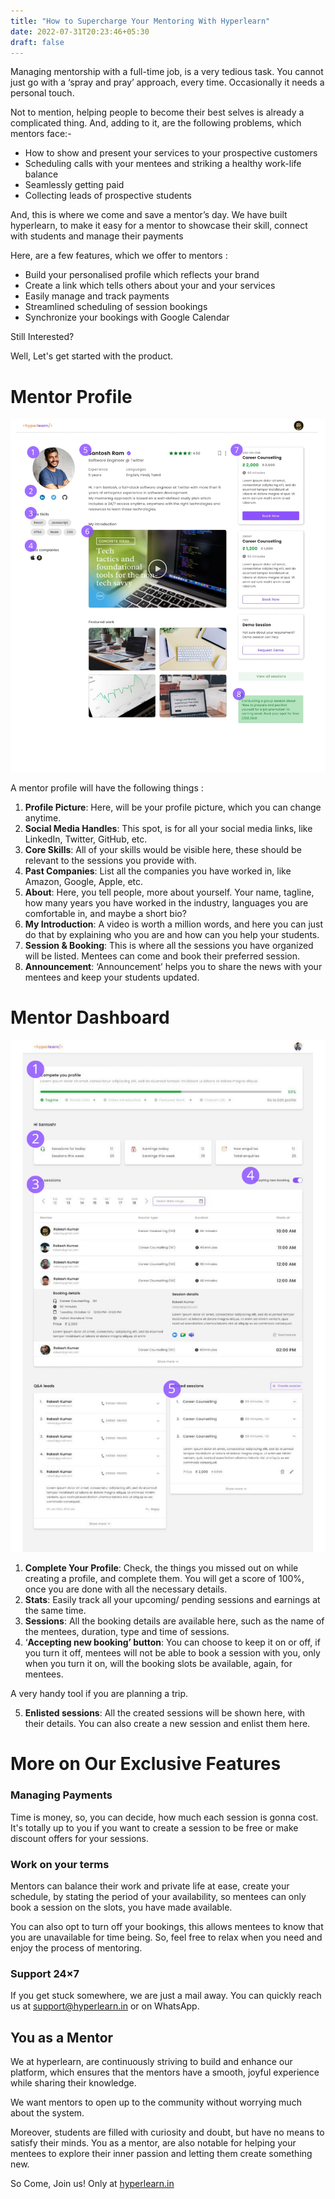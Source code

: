 ```yaml
---
title: "How to Supercharge Your Mentoring With Hyperlearn"
date: 2022-07-31T20:23:46+05:30
draft: false
---
```


Managing mentorship with a full-time job, is a very tedious task. You cannot just go with a ‘spray and pray’ approach, every time. Occasionally it needs a personal touch.

Not to mention, helping people to become their best selves is already a complicated thing. And, adding to it, are the following problems, which mentors face:-

- How to show and present your services to your prospective customers
- Scheduling calls with your mentees and striking a healthy work-life balance
- Seamlessly getting paid
- Collecting leads of prospective students

And, this is where we come and save a mentor’s day. We have built hyperlearn, to make it easy for a mentor to showcase their skill, connect with students and manage their payments

Here, are a few features, which we offer to mentors :

- Build your personalised profile which reflects your brand
- Create a link which tells others about your and your services
- Easily manage and track payments
- Streamlined scheduling of session bookings
- Synchronize your bookings with Google Calendar

Still Interested?

Well, Let's get started with the product.

# Mentor Profile

![Mentor Profile Image](/static/mentor_profile.png)

A mentor profile will have the following things :

1. **Profile Picture**: Here, will be your profile picture, which you can change anytime.
2. **Social Media Handles**: This spot, is for all your social media links, like LinkedIn, Twitter, GitHub, etc. 
3. **Core Skills**: All of your skills would be visible here, these should be relevant to the sessions you provide with.
4. **Past Companies**: List all the companies you have worked in, like Amazon, Google, Apple, etc.
5. **About**: Here, you tell people, more about yourself. Your name, tagline, how many years you have worked in the industry, languages you are comfortable in, and maybe a short bio?
6. **My Introduction**: A video is worth a million words, and here you can just do that by explaining who you are and how can you help your students.
7. **Session & Booking**: This is where all the sessions you have organized will be listed. Mentees can come and book their preferred session.
8. **Announcement**:  ‘Announcement’ helps you to share the news with your mentees and keep your students updated.

# Mentor Dashboard

![Mentor Dashboard](/static/mentor_dashboard.png)

1. **Complete Your Profile**: Check, the things you missed out on while creating a profile, and complete them. You will get a score of 100%, once you are done with all the necessary details.
2. **Stats**: Easily track all your upcoming/ pending sessions and earnings at the same time.
3. **Sessions**: All the booking details are available here, such as the name of the mentees, duration, type and time of sessions.
4. ‘**Accepting new booking’ button**: You can choose to keep it on or off, if you turn it off, mentees will not be able to book a session with you, only when you turn it on, will the booking slots be available, again, for mentees. 

 A very handy tool if you are planning a trip.
    
5. **Enlisted sessions**: All the created sessions will be shown here, with their details. You can also create a new session and enlist them here.


# More on Our Exclusive Features

### Managing Payments

Time is money, so, you can decide, how much each session is gonna cost. It's totally up to you if you want to create a session to be free or make discount offers for your sessions. 

### Work on your terms

Mentors can balance their work and private life at ease, create your schedule, by stating the period of your availability, so mentees can only book a session on the slots, you have made available.

You can also opt to turn off your bookings, this allows mentees to know that you are unavailable for time being. So, feel free to relax when you need and enjoy the process of mentoring.

### Support 24×7

If you get stuck somewhere, we are just a mail away. You can quickly reach us at [support@hyperlearn.in](mailto:support@hyperlearn.in) or on WhatsApp.

## You as a Mentor

We at hyperlearn, are continuously striving to build and enhance our platform, which ensures that the mentors have a smooth, joyful experience while sharing their knowledge. 

We want mentors to open up to the community without worrying much about the system.

Moreover, students are filled with curiosity and doubt, but have no means to satisfy their minds. You as a mentor, are also notable for helping your mentees to explore their inner passion and letting them create something new.

So Come, Join us! Only at [hyperlearn.in](http://hyperlearn.in)